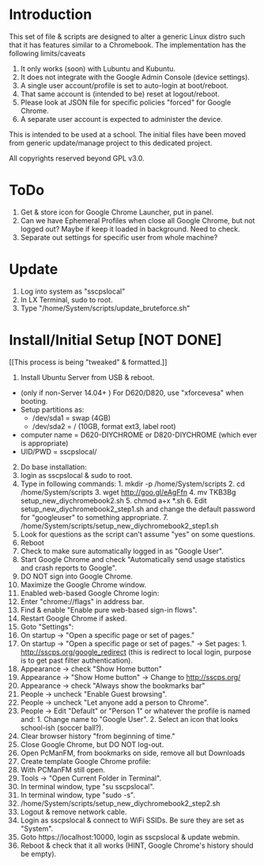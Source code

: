 # Introduction
This set of file & scripts are designed to alter a generic Linux distro such
that it has features similar to a Chromebook.  The implementation has the
following limits/caveats
1. It only works (soon) with Lubuntu and Kubuntu.
2. It does not integrate with the Google Admin Console (device settings).
3. A single user account/profile is set to auto-login at boot/reboot.
4. That same account is (intended to be) reset at logout/reboot.
3. Please look at JSON file for specific policies "forced" for Google Chrome.
4. A separate user account is expected to administer the device.

This is intended to be used at a school.  The initial files have been moved from
generic update/manage project to this dedicated project.

All copyrights reserved beyond GPL v3.0.

# ToDo
1. Get & store icon for Google Chrome Launcher, put in panel.
2. Can we have Ephemeral Profiles when close all Google Chrome, but not logged out?  Maybe if keep it loaded in background.  Need to check.
3. Separate out settings for specific user from whole machine?


# Update

1. Log into system as "sscpslocal"
2. In LX Terminal, sudo to root.
3. Type "/home/System/scripts/update_bruteforce.sh"

# Install/Initial Setup  [NOT DONE]
[[This process is being "tweaked" & formatted.]]

1. Install Ubuntu Server from USB & reboot.  
  * (only if non-Server 14.04+ ) For D620/D820, use "xforcevesa" when booting.
  * Setup partitions as:
    * /dev/sda1 = swap (4GB)
    * /dev/sda2 = / (10GB, format ext3, label root)
  * computer name = D620-DIYCHROME or D820-DIYCHROME (which ever is appropriate)
  * UID/PWD = sscpslocal/<usual local admin pwd>
2. Do base installation:
  1. login as sscpslocal & sudo to root.
  2. Type in following commands:
    1. mkdir -p /home/System/scripts
    2. cd /home/System/scripts
    3. wget http://goo.gl/eAgFfn
    4. mv TKB3Bg setup_new_diychromebook2.sh
    5. chmod a+x *.sh
    6. Edit setup_new_diychromebook2_step1.sh and change the default password for "googleuser" to something appropriate.
    7. /home/System/scripts/setup_new_diychromebook2_step1.sh
  3. Look for questions as the script can't assume "yes" on some questions.
  4. Reboot
3. Check to make sure automatically logged in as "Google User".
4. Start Google Chrome and check "Automatically send usage statistics and crash reports to Google".
5. DO NOT sign into Google Chrome.
6. Maximize the Google Chrome window.
7. Enabled web-based Google Chrome login:
  1. Enter "chrome://flags" in address bar.
  2. Find & enable "Enable pure web-based sign-in flows".
  3. Restart Google Chrome if asked.
8. Goto "Settings":
  1. On startup -> "Open a specific page or set of pages."
  2. On startup -> "Open a specific page or set of pages." -> Set pages:
    1. http://sscps.org/google_redirect (this is redirect to local login, purpose is to get past filter authentication).
  3. Appearance -> check "Show Home button"
  4. Appearance -> "Show Home button" -> Change to http://sscps.org/
  5. Appearance -> check "Always show the bookmarks bar"
  6. People -> uncheck "Enable Guest browsing".
  7. People -> uncheck "Let anyone add a person to Chrome".
  8. People -> Edit "Default" or "Person 1" or whatever the profile is named and:
    1. Change name to "Google User".
    2. Select an icon that looks school-ish (soccer ball?).
  9. Clear browser history "from beginning of time." 
9. Close Google Chrome, but DO NOT log-out.
10. Open PcManFM, from bookmarks on side, remove all but Downloads
11. Create template Google Chrome profile:
  1. With PCManFM still open.
  2. Tools -> "Open Current Folder in Terminal".
  3. In terminal window, type "su sscpslocal".
  4. In terminal window, type "sudo -s".
  5. /home/System/scripts/setup_new_diychromebook2_step2.sh
12. Logout & remove network cable.  
13. Login as sscpslocal & connect to WiFi SSIDs.  Be sure they are set as "System".
14. Goto https://localhost:10000, login as sscpslocal & update webmin.
15. Reboot & check that it all works (HINT, Google Chrome's history should be empty).
